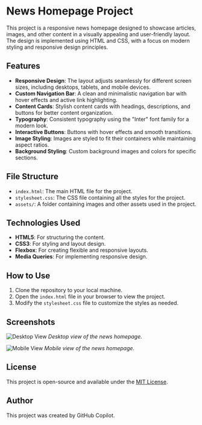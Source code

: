 # News Homepage Project

This project is a responsive news homepage designed to showcase articles, images, and other content in a visually appealing and user-friendly layout. The design is implemented using HTML and CSS, with a focus on modern styling and responsive design principles.

## Features

- **Responsive Design**: The layout adjusts seamlessly for different screen sizes, including desktops, tablets, and mobile devices.
- **Custom Navigation Bar**: A clean and minimalistic navigation bar with hover effects and active link highlighting.
- **Content Cards**: Stylish content cards with headings, descriptions, and buttons for better content organization.
- **Typography**: Consistent typography using the "Inter" font family for a modern look.
- **Interactive Buttons**: Buttons with hover effects and smooth transitions.
- **Image Styling**: Images are styled to fit their containers while maintaining aspect ratios.
- **Background Styling**: Custom background images and colors for specific sections.

## File Structure

- `index.html`: The main HTML file for the project.
- `stylesheet.css`: The CSS file containing all the styles for the project.
- `assets/`: A folder containing images and other assets used in the project.

## Technologies Used

- **HTML5**: For structuring the content.
- **CSS3**: For styling and layout design.
- **Flexbox**: For creating flexible and responsive layouts.
- **Media Queries**: For implementing responsive design.

## How to Use

1. Clone the repository to your local machine.
2. Open the `index.html` file in your browser to view the project.
3. Modify the `stylesheet.css` file to customize the styles as needed.

## Screenshots

![Desktop View](assets/images/screenshot-desktop.png)
*Desktop view of the news homepage.*

![Mobile View](assets/images/screenshot-mobile.png)
*Mobile view of the news homepage.*

## License

This project is open-source and available under the [MIT License](LICENSE).

## Author

This project was created by GitHub Copilot.
